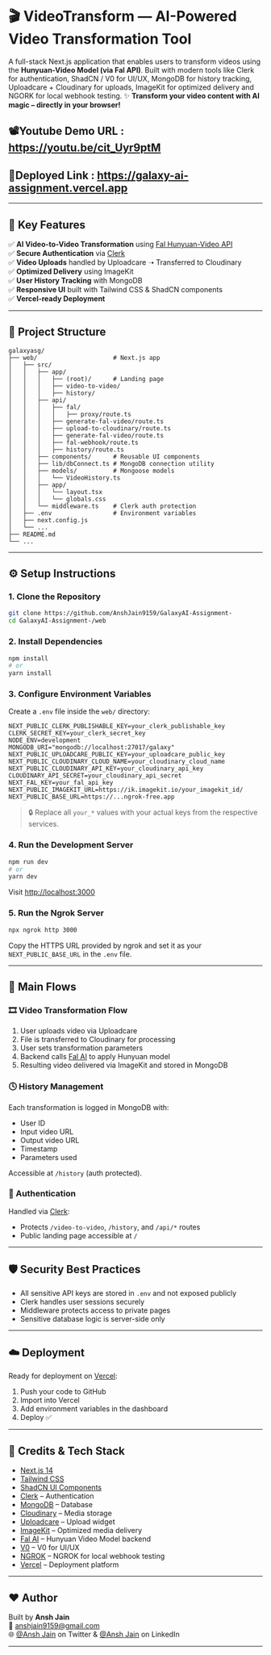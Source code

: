 
# 🎬 VideoTransform — AI-Powered Video Transformation Tool

A full-stack Next.js application that enables users to transform videos using the **Hunyuan-Video Model (via Fal API)**. Built with modern tools like Clerk for authentication, ShadCN / V0 for UI/UX, MongoDB for history tracking, Uploadcare + Cloudinary for uploads, ImageKit for optimized delivery and NGORK for local webhook testing.
✨ **Transform your video content with AI magic – directly in your browser!**

## 📽️Youtube Demo URL : https://youtu.be/cit_Uyr9ptM
## 🔗Deployed Link : https://galaxy-ai-assignment.vercel.app

---

## 🔧 Key Features

✅ **AI Video-to-Video Transformation** using [Fal Hunyuan-Video API](https://fal.ai/)  
✅ **Secure Authentication** via [Clerk](https://clerk.dev)  
✅ **Video Uploads** handled by Uploadcare ➝ Transferred to Cloudinary  
✅ **Optimized Delivery** using ImageKit  
✅ **User History Tracking** with MongoDB  
✅ **Responsive UI** built with Tailwind CSS & ShadCN components  
✅ **Vercel-ready Deployment**  

---

## 📁 Project Structure

```
galaxyasg/
├── web/                     # Next.js app
│   ├── src/
│   │   ├── app/
│   │   │   ├── (root)/      # Landing page
│   │   │   ├── video-to-video/
│   │   │   ├── history/
│   │   ├── api/
│   │   │   ├── fal/
│   │   │   │   ├── proxy/route.ts
│   │   │   ├── generate-fal-video/route.ts
│   │   │   ├── upload-to-cloudinary/route.ts
│   │   │   ├── generate-fal-video/route.ts
│   │   │   ├── fal-webhook/route.ts
│   │   │   ├── history/route.ts
│   │   ├── components/      # Reusable UI components
│   │   ├── lib/dbConnect.ts # MongoDB connection utility
│   │   ├── models/          # Mongoose models
│   │   │   └── VideoHistory.ts
│   │   ├── app/
│   │   │   └── layout.tsx
│   │   │   └── globals.css
│   │   └── middleware.ts    # Clerk auth protection
│   ├── .env                 # Environment variables
│   ├── next.config.js
│   └── ...
├── README.md
└── ...
```

---

## ⚙️ Setup Instructions

### 1. Clone the Repository

```bash
git clone https://github.com/AnshJain9159/GalaxyAI-Assignment-
cd GalaxyAI-Assignment-/web
```

### 2. Install Dependencies

```bash
npm install
# or
yarn install
```

### 3. Configure Environment Variables

Create a `.env` file inside the `web/` directory:

```env
NEXT_PUBLIC_CLERK_PUBLISHABLE_KEY=your_clerk_publishable_key
CLERK_SECRET_KEY=your_clerk_secret_key
NODE_ENV=development
MONGODB_URI="mongodb://localhost:27017/galaxy"
NEXT_PUBLIC_UPLOADCARE_PUBLIC_KEY=your_uploadcare_public_key
NEXT_PUBLIC_CLOUDINARY_CLOUD_NAME=your_cloudinary_cloud_name
NEXT_PUBLIC_CLOUDINARY_API_KEY=your_cloudinary_api_key
CLOUDINARY_API_SECRET=your_cloudinary_api_secret
NEXT_FAL_KEY=your_fal_api_key
NEXT_PUBLIC_IMAGEKIT_URL=https://ik.imagekit.io/your_imagekit_id/
NEXT_PUBLIC_BASE_URL=https://...ngrok-free.app
```

> 🔒 Replace all `your_*` values with your actual keys from the respective services.

### 4. Run the Development Server

```bash
npm run dev
# or
yarn dev
```

Visit [http://localhost:3000](http://localhost:3000)

### 5. Run the Ngrok Server

```bash
npx ngrok http 3000
```

Copy the HTTPS URL provided by ngrok and set it as your `NEXT_PUBLIC_BASE_URL` in the `.env` file.

---

## 🔄 Main Flows

### 🎞️ Video Transformation Flow

1. User uploads video via Uploadcare
2. File is transferred to Cloudinary for processing
3. User sets transformation parameters
4. Backend calls [Fal AI](https://fal.ai) to apply Hunyuan model
5. Resulting video delivered via ImageKit and stored in MongoDB

### 🕓 History Management

Each transformation is logged in MongoDB with:
- User ID
- Input video URL
- Output video URL
- Timestamp
- Parameters used

Accessible at `/history` (auth protected).

### 🔐 Authentication

Handled via [Clerk](https://clerk.dev):
- Protects `/video-to-video`, `/history`, and `/api/*` routes
- Public landing page accessible at `/`

---

## 🛡️ Security Best Practices

- All sensitive API keys are stored in `.env` and not exposed publicly
- Clerk handles user sessions securely
- Middleware protects access to private pages
- Sensitive database logic is server-side only

---

## ☁️ Deployment

Ready for deployment on [Vercel](https://vercel.com):

1. Push your code to GitHub
2. Import into Vercel
3. Add environment variables in the dashboard
4. Deploy ✅

---

## 💖 Credits & Tech Stack

- [Next.js 14](https://nextjs.org)
- [Tailwind CSS](https://tailwindcss.com)
- [ShadCN UI Components](https://ui.shadcn.com)
- [Clerk](https://clerk.dev) – Authentication
- [MongoDB](https://mongodb.com) – Database
- [Cloudinary](https://cloudinary.com) – Media storage
- [Uploadcare](https://uploadcare.com) – Upload widget
- [ImageKit](https://imagekit.io) – Optimized media delivery
- [Fal AI](https://fal.ai) – Hunyuan Video Model backend
- [V0](https://v0.dev) – V0 for UI/UX
- [NGROK](https://ngrok.com) – NGROK for local webhook testing
- [Vercel](https://vercel.com) – Deployment platform
---

## ❤️ Author

Built  by **Ansh Jain**  
📧 anshjain9159@gmail.com  
🌐 [@Ansh Jain](https://twitter.com/https://x.com/whoanshjain) on Twitter & [@Ansh Jain](https://www.linkedin.com/in/ansh-jain-78986b242/) on LinkedIn

---
